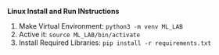 
**Linux Install and Run INstructions**

1. Make Virtual Environment: `python3 -m venv ML_LAB`
2. Active it: `source ML_LAB/bin/activate`
3. Install Required Libraries: `pip install -r requirements.txt`